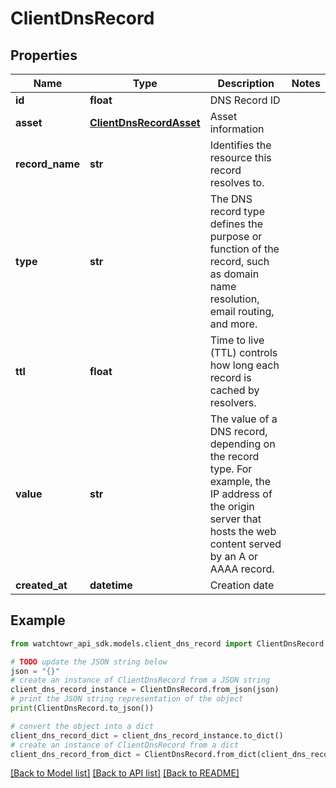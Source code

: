 # ClientDnsRecord


## Properties

Name | Type | Description | Notes
------------ | ------------- | ------------- | -------------
**id** | **float** | DNS Record ID | 
**asset** | [**ClientDnsRecordAsset**](ClientDnsRecordAsset.md) | Asset information | 
**record_name** | **str** | Identifies the resource this record resolves to. | 
**type** | **str** | The DNS record type defines the purpose or function of the record, such as domain name resolution, email routing, and more. | 
**ttl** | **float** | Time to live (TTL) controls how long each record is cached by resolvers. | 
**value** | **str** | The value of a DNS record, depending on the record type. For example, the IP address of the origin server that hosts the web content served by an A or AAAA record. | 
**created_at** | **datetime** | Creation date | 

## Example

```python
from watchtowr_api_sdk.models.client_dns_record import ClientDnsRecord

# TODO update the JSON string below
json = "{}"
# create an instance of ClientDnsRecord from a JSON string
client_dns_record_instance = ClientDnsRecord.from_json(json)
# print the JSON string representation of the object
print(ClientDnsRecord.to_json())

# convert the object into a dict
client_dns_record_dict = client_dns_record_instance.to_dict()
# create an instance of ClientDnsRecord from a dict
client_dns_record_from_dict = ClientDnsRecord.from_dict(client_dns_record_dict)
```
[[Back to Model list]](../README.md#documentation-for-models) [[Back to API list]](../README.md#documentation-for-api-endpoints) [[Back to README]](../README.md)


